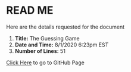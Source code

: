 # READ ME


Here are the details requested for the document
1. **Title:** The Guessing Game
1. **Date and Time:** 8/1/2020 6:23pm EST
1. **Number of Lines:** 51


[Click Here](https://github.com/PeterPan2009/Exercises.git) to go to GitHub Page


